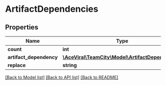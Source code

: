 # ArtifactDependencies

## Properties
Name | Type | Description | Notes
------------ | ------------- | ------------- | -------------
**count** | **int** |  | [optional] 
**artifact_dependency** | [**\AceViral\TeamCity\Model\ArtifactDependency[]**](ArtifactDependency.md) |  | [optional] 
**replace** | **string** |  | [optional] 

[[Back to Model list]](../README.md#documentation-for-models) [[Back to API list]](../README.md#documentation-for-api-endpoints) [[Back to README]](../README.md)


